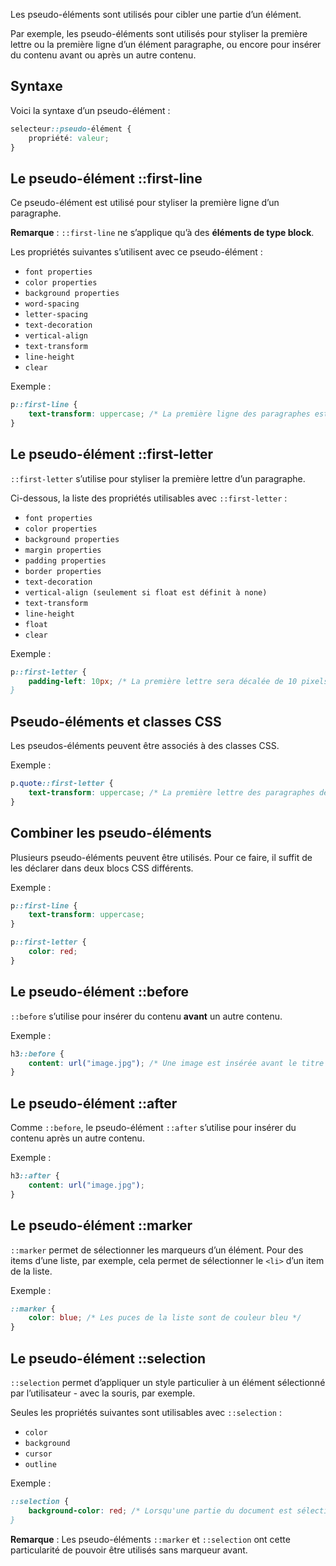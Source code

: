 Les pseudo-éléments sont utilisés pour cibler une partie d’un élément.

Par exemple, les pseudo-éléments sont utilisés pour styliser la première lettre ou la première ligne d’un élément paragraphe, ou encore pour insérer du contenu avant ou après un autre contenu. 

## Syntaxe

Voici la syntaxe d’un pseudo-élément :

```css
selecteur::pseudo-élément {
    propriété: valeur;
}
```

## Le pseudo-élément ::first-line

Ce pseudo-élément est utilisé pour styliser la première ligne d’un paragraphe. 

__Remarque__ : ```::first-line``` ne s’applique qu’à des **éléments de type block**.

Les propriétés suivantes s’utilisent avec ce pseudo-élément :

- ```font properties```
- ```color properties```
- ```background properties```
- ```word-spacing```
- ```letter-spacing```
- ```text-decoration```
- ```vertical-align```
- ```text-transform```
- ```line-height```
- ```clear```

Exemple :

```css
p::first-line {
    text-transform: uppercase; /* La première ligne des paragraphes est mise en majuscules */
}
```

## Le pseudo-élément ::first-letter

```::first-letter``` s’utilise pour styliser la première lettre d’un paragraphe.

Ci-dessous, la liste des propriétés utilisables avec ```::first-letter``` :

- ```font properties```
- ```color properties ```
- ```background properties```
- ```margin properties```
- ```padding properties```
- ```border properties```
- ```text-decoration```
- ```vertical-align (seulement si float est définit à none)```
- ```text-transform```
- ```line-height```
- ```float```
- ```clear```

Exemple :

```css
p::first-letter {
    padding-left: 10px; /* La première lettre sera décalée de 10 pixels sur la droite pour créer un alinéa
}
```

## Pseudo-éléments et classes CSS

Les pseudos-éléments peuvent être associés à des classes CSS.

Exemple :

```css
p.quote::first-letter {
    text-transform: uppercase; /* La première lettre des paragraphes de classe "quote" est mise en majuscule */
}
```

## Combiner les pseudo-éléments

Plusieurs pseudo-éléments peuvent être utilisés. Pour ce faire, il suffit de les déclarer dans deux blocs CSS différents. 

Exemple :

```css
p::first-line {
    text-transform: uppercase;
}

p::first-letter {
    color: red;
}
```

## Le pseudo-élément ::before

```::before``` s’utilise pour insérer du contenu **avant** un autre contenu. 

Exemple :

```css
h3::before {
    content: url("image.jpg"); /* Une image est insérée avant le titre de niveau 3 */
}
```

## Le pseudo-élément ::after

Comme ```::before```, le pseudo-élément ```::after``` s’utilise pour insérer du contenu après un autre contenu. 

Exemple :

```css
h3::after {
    content: url("image.jpg");
}
```

## Le pseudo-élément ::marker

```::marker``` permet de sélectionner les marqueurs d’un élément. Pour des items d’une liste, par exemple, cela permet de sélectionner le ```<li>``` d’un item de la liste. 

Exemple :

```css
::marker {
    color: blue; /* Les puces de la liste sont de couleur bleu */
}
```

## Le pseudo-élément ::selection

```::selection``` permet d’appliquer un style particulier à un élément sélectionné par l’utilisateur - avec la souris, par exemple.

Seules les propriétés suivantes sont utilisables avec ```::selection``` :

- ```color```
- ```background```
- ```cursor```
- ```outline```

Exemple :

```css
::selection {
    background-color: red; /* Lorsqu'une partie du document est sélectionnée par l'utilisateur, l'arrière-plan sera de couleur rouge
}
```

__Remarque__ : Les pseudo-éléments ```::marker``` et ```::selection``` ont cette particularité de pouvoir être utilisés sans marqueur avant.